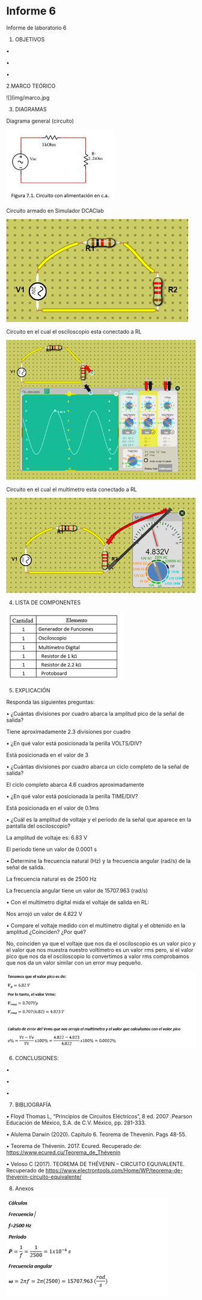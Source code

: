 # Informe 6
Informe de laboratorio 6
1. OBJETIVOS 

• 

• 

• 

2.MARCO TEÓRICO



![](img/marco.jpg



3. DIAGRAMAS

Diagrama  general (circuito)

![](https://github.com/andressanttos/Informe-6/blob/main/img/diagrama%20general.png)

Circuito armado en Simulador DCAClab

![](https://github.com/andressanttos/Informe-6/blob/main/img/diagrama1.png)

Circuito  en el cual el osciloscopio esta conectado a RL

![](https://github.com/andressanttos/Informe-6/blob/main/img/diagrama2.png)

Circuito  en el cual el multimetro esta conectado a RL

![](https://github.com/andressanttos/Informe-6/blob/main/img/diagrama3.png)

4. LISTA DE COMPONENTES

![](https://github.com/andressanttos/Informe-6/blob/main/img/componentes.png)

5. EXPLICACIÓN 

Responda las siguientes preguntas: 
 
•	¿Cuántas divisiones por cuadro abarca la amplitud pico de la señal de salida? 

Tiene aproximadamente 2.3 divisiones por cuadro

•	¿En qué valor está posicionada la perilla VOLTS/DIV?

Está posicionada en el valor de 3 

•	¿Cuántas divisiones por cuadro abarca un ciclo completo de la señal de salida? 

El ciclo completo abarca 4.6 cuadros aproximadamente

•	¿En qué valor está posicionada la perilla TIME/DIV?  

Está posicionada en el valor de 0.1ms

•	¿Cuál es la amplitud de voltaje y el periodo de la señal que aparece en la pantalla del osciloscopio? 

La amplitud de voltaje es: 6.83 V

El periodo tiene un valor de 0.0001 s
 

•	Determine la frecuencia natural (Hz) y la frecuencia angular (rad/s) de la señal de salida. 

La frecuencia natural es de 2500 Hz

La frecuencia angular tiene un valor de 15707.963 (rad/s)
 

•	Con el multímetro digital mida el voltaje de salida en RL: 

 Nos arrojó un valor de 4.822 V
 
•	Compare el voltaje medido con el multímetro digital y el obtenido en la amplitud                ¿Coinciden? ¿Por qué?

No, coinciden ya que el voltaje que nos da el osciloscopio es un valor pico y el valor que nos muestra nuestro voltímetro es un valor rms pero, si el valor pico que nos da el osciloscopio lo convertimos a valor rms comprobamos que nos da un valor similar con un error muy pequeño.  

![](https://github.com/andressanttos/Informe-6/blob/main/img/error.png)

6. CONCLUSIONES:

•	

• 

• 
 
7. BIBLIOGRAFÍA

• Floyd Thomas L, “Principios de Circuitos Eléctricos”, 8 ed. 2007 .Pearson Educación de México, S.A. de C.V. México, pp. 281-333.

• Alulema Darwin (2020). Capítulo 6. Teorema de Thevenin. Pags 48-55. 

• Teorema de Thévenin. 2017. Ecured. Recuperado de: https://www.ecured.cu/Teorema_de_Thévenin

• Veloso C (2017). TEOREMA DE THÉVENIN – CIRCUITO EQUIVALENTE. Recuperado de https://www.electrontools.com/Home/WP/teorema-de-thevenin-circuito-equivalente/

8. Anexos

![](https://github.com/andressanttos/Informe-6/blob/main/img/anexos.png)
